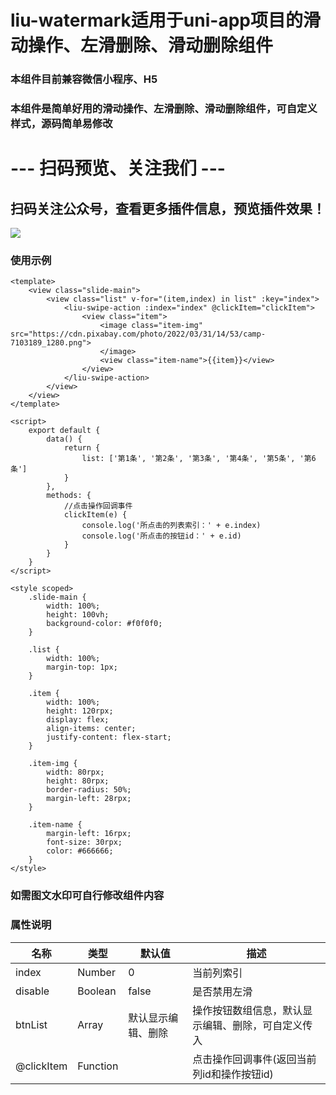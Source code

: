 # liu-watermark适用于uni-app项目的滑动操作、左滑删除、滑动删除组件
### 本组件目前兼容微信小程序、H5
### 本组件是简单好用的滑动操作、左滑删除、滑动删除组件，可自定义样式，源码简单易修改
# --- 扫码预览、关注我们 ---

## 扫码关注公众号，查看更多插件信息，预览插件效果！ 

![](https://uni.ckapi.pro/uniapp/publicize.png)

### 使用示例
``` 
<template>
	<view class="slide-main">
		<view class="list" v-for="(item,index) in list" :key="index">
			<liu-swipe-action :index="index" @clickItem="clickItem">
				<view class="item">
					<image class="item-img" src="https://cdn.pixabay.com/photo/2022/03/31/14/53/camp-7103189_1280.png">
					</image>
					<view class="item-name">{{item}}</view>
				</view>
			</liu-swipe-action>
		</view>
	</view>
</template>

<script>
	export default {
		data() {
			return {
				list: ['第1条', '第2条', '第3条', '第4条', '第5条', '第6条']
			}
		},
		methods: {
			//点击操作回调事件
			clickItem(e) {
				console.log('所点击的列表索引：' + e.index)
				console.log('所点击的按钮id：' + e.id)
			}
		}
	}
</script>

<style scoped>
	.slide-main {
		width: 100%;
		height: 100vh;
		background-color: #f0f0f0;
	}

	.list {
		width: 100%;
		margin-top: 1px;
	}

	.item {
		width: 100%;
		height: 120rpx;
		display: flex;
		align-items: center;
		justify-content: flex-start;
	}

	.item-img {
		width: 80rpx;
		height: 80rpx;
		border-radius: 50%;
		margin-left: 28rpx;
	}

	.item-name {
		margin-left: 16rpx;
		font-size: 30rpx;
		color: #666666;
	}
</style>
```
### 如需图文水印可自行修改组件内容

### 属性说明
| 名称                         | 类型           | 默认值                | 描述            |
| ----------------------------|--------------- | -------------------- | ---------------|
| index                       | Number         | 0                    | 当前列索引
| disable                     | Boolean        | false                | 是否禁用左滑
| btnList                     | Array          | 默认显示编辑、删除      | 操作按钮数组信息，默认显示编辑、删除，可自定义传入
| @clickItem                  | Function       |                      | 点击操作回调事件(返回当前列id和操作按钮id)


